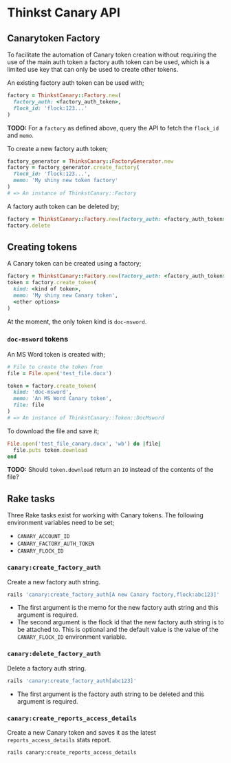 # Thinkst Canary API

## Canarytoken Factory

To facilitate the automation of Canary token creation without requiring the
use of the main auth token a factory auth token can be used, which is a limited
use key that can only be used to create other tokens.

An existing factory auth token can be used with;

```ruby
factory = ThinkstCanary::Factory.new(
  factory_auth: <factory_auth_token>,
  flock_id: 'flock:123...'
)
```

**TODO:** For a `factory` as defined above, query the API to fetch the `flock_id` and `memo`.

To create a new factory auth token;

```ruby
factory_generator = ThinksCanary::FactoryGenerator.new
factory = factory_generator.create_factory(
  flock_id: 'flock:123...',
  memo: 'My shiny new token factory'
)
# => An instance of ThinkstCanary::Factory
```

A factory auth token can be deleted by;

```ruby
factory = ThinkstCanary::Factory.new(factory_auth: <factory_auth_token>)
factory.delete
```

## Creating tokens

A Canary token can be created using a factory;

```ruby
factory = ThinkstCanary::Factory.new(factory_auth: <factory_auth_token>, flock_id: 'flock:123...')
token = factory.create_token(
  kind: <kind of token>,
  memo: 'My shiny new Canary token',
  <other options>
)
```

At the moment, the only token kind is `doc-msword`.

### `doc-msword` tokens

An MS Word token is created with;

```ruby
# File to create the token from
file = File.open('test_file.docx')

token = factory.create_token(
  kind: 'doc-msword',
  memo: 'An MS Word Canary token',
  file: file
)
# => An instance of ThinkstCanary::Token::DocMsword
```

To download the file and save it;

```ruby
File.open('test_file_canary.docx', 'wb') do |file|
  file.puts token.download
end
```

**TODO:** Should `token.download` return an `IO` instead of the contents of the file?

## Rake tasks

Three Rake tasks exist for working with Canary tokens. The following
environment variables need to be set;

* `CANARY_ACCOUNT_ID`
* `CANARY_FACTORY_AUTH_TOKEN`
* `CANARY_FLOCK_ID`

### `canary:create_factory_auth`

Create a new factory auth string.

```bash
rails 'canary:create_factory_auth[A new Canary factory,flock:abc123]'
```

* The first argument is the memo for the new factory auth string and this
  argument is required.
* The second argument is the flock id that the new factory auth string is to be
  attached to. This is optional and the default value is the value of the
  `CANARY_FLOCK_ID` environment variable.

### `canary:delete_factory_auth`

Delete a factory auth string.

```bash
rails 'canary:create_factory_auth[abc123]'
```

* The first argument is the factory auth string to be deleted and this argument
  is required.

### `canary:create_reports_access_details`

Create a new Canary token and saves it as the latest `reports_access_details`
stats report.

```bash
rails canary:create_reports_access_details
```
